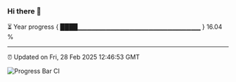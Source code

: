 ### Hi there 👋

⏳ Year progress { ████▁▁▁▁▁▁▁▁▁▁▁▁▁▁▁▁▁▁▁▁▁▁▁▁▁▁ } 16.04 %

---

⏰ Updated on Fri, 28 Feb 2025 12:46:53 GMT

![Progress Bar CI](https://github.com/DhruviPatel157/GitHub-Actions-Demo/workflows/Progress%20Bar%20CI/badge.svg)
